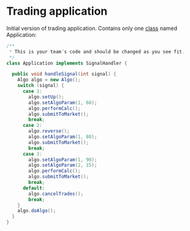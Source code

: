 # Trading application

Initial version of trading application.
Contains only one [class](./src/main/java/Application.java) named Application:

```java
/**
 * This is your team’s code and should be changed as you see fit.
 */
class Application implements SignalHandler {

  public void handleSignal(int signal) {
    Algo algo = new Algo();
    switch (signal) {
      case 1:
        algo.setUp();
        algo.setAlgoParam(1, 60);
        algo.performCalc();
        algo.submitToMarket();
        break;
      case 2:
        algo.reverse();
        algo.setAlgoParam(1, 80);
        algo.submitToMarket();
        break;
      case 3:
        algo.setAlgoParam(1, 90);
        algo.setAlgoParam(2, 15);
        algo.performCalc();
        algo.submitToMarket();
        break;
      default:
        algo.cancelTrades();
        break;
    }
    algo.doAlgo();
  }
}
```
